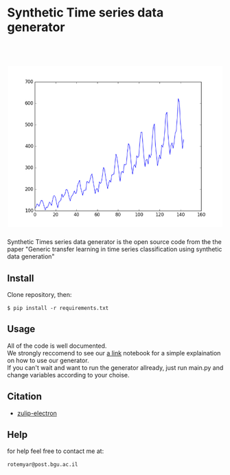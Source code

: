 # Synthetic Time series data generator
<h1 align="center">
  <br>
  <img src="https://github.com/YR234/SyntheticTSDataGenerator/blob/master/pictures/synthetic.png" alt="Synthetic" width="500">
</h1>
Synthetic Times series data generator is the open source code from the the paper "Generic transfer learning in time series classification using synthetic data generation"

## Install
Clone repository, then:
```
$ pip install -r requirements.txt
```
## Usage
All of the code is well documented. </br>
We strongly reccomend to see our [a link](https://github.com/YR234/SyntheticTSDataGenerator/blob/master/tutorial.ipynb) notebook for a simple explaination on how to use our generator.</br>
If you can't wait and want to run the generator allready, just run main.py and change variables according to your choise.

## Citation
- [zulip-electron](https://github.com/zulip/zulip-electron)

## Help
for help feel free to contact me at:
```
rotemyar@post.bgu.ac.il
```
